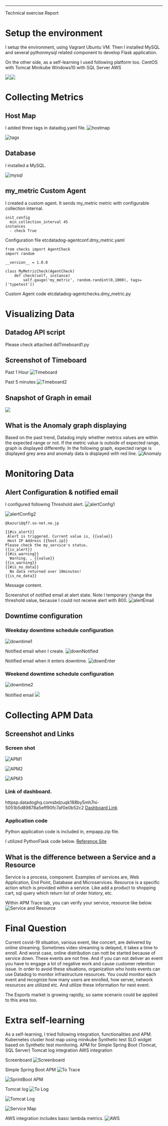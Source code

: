                          
-------------------------
                         
Technical exercise Report
                         










#
# Setup the environment

I setup the environment, using Vagrant Ubuntu VM.
Then I installed MySQL and several pythonmysql related component to develop Flask application.

On the other side, as a self-learning I used following platform too.
   CentOS with Tomcat
   Minikube
   Windows10 with SQL Server
   AWS

![](mediaimage1.png)![](mediaimage2.png)



# Collecting Metrics
## Host Map
I added three tags in datadog.yaml file.
![hostmap](https://github.com/kikakazuri/hiring-engineers/blob/images/1-1-hostmap.png)

![tags](https://github.com/kikakazuri/hiring-engineers/blob/images/1-1-Tags.png)

## Database

I installed a MySQL.

![mysql](https://github.com/kikakazuri/hiring-engineers/blob/images/1-2-mysql.png)



## my_metric Custom Agent

I created a custom agent.
It sends my_metric metric with configurable collection internal.


```
init_config
  min_collection_interval 45
instances
  - check True
```
Configuration file etcdatadog-agentconf.dmy_metric.yaml







```
from checks import AgentCheck
import random

__version__ = 1.0.0

class MyMetricCheck(AgentCheck)
    def check(self, instance)
        self.gauge('my_metric', random.randint(0,1000), tags=['typetest'])
```
Custom Agent code etcdatadog-agentchecks.dmy_metric.py










# Visualizing Data
## Datadog API script
Please check attached ddTimeboard1.py

## Screenshot of Timeboard
Past 1 Hour
![Timeboard](https://github.com/kikakazuri/hiring-engineers/blob/images/2-2-Timeboard.png)

Past 5 minutes
![Timeboard2](https://github.com/kikakazuri/hiring-engineers/blob/images/2-2-Timeboard2.png)

## Snapshot of Graph in email
![](https://github.com/kikakazuri/hiring-engineers/blob/images/2-3-Snapshot.png)

## What is the Anomaly graph displaying
Based on the past trend, Datadog imply whether metrics values are within the expected range or not. If the metric value is outside of expected range, graph is displayed differently.
In the following graph, expected range is displayed grey area and anomaly data is displayed with red line.
![Anomaly](https://github.com/kikakazuri/hiring-engineers/blob/images/2-4-anomaly.png)







# Monitoring Data
## Alert Configuration &amp; notified email

I configured following Threshold alert.
![alertConfig1](https://github.com/kikakazuri/hiring-engineers/blob/images/3-1-AlertConfig1.png)








![alertConfig2](https://github.com/kikakazuri/hiring-engineers/blob/images/3-1-AlertConfig2.png)


```
@kazuri@qf7.so-net.ne.jp

{{#is_alert}}
 Alert is triggered. Current value is, {{value}}
 Host IP Address {{host.ip}}
Please check the my_service's status.
{{is_alert}}
{{#is_warning}}
  Warning. , {{value}}
{{is_warning}}
{{#is_no_data}}
  No data returned over 10minutes!
{{is_no_data}}

```
Message content.


















Screenshot of notified email at alert state.
Note I temporary change the threshold value, because I could not receive alert with 800.
![alertEmail](https://github.com/kikakazuri/hiring-engineers/blob/images/3-1-AlertEmail2.png)







## Downtime configuration
### Weekday downtime schedule configuration
![downtime1](https://github.com/kikakazuri/hiring-engineers/blob/images/3-2-1-DowntimeConfig1.png)




Notified email when I create.
![downNotified](https://github.com/kikakazuri/hiring-engineers/blob/images/3-2-1-DowntimeConfig2_Notified.png)

Notified email when it enters downtime.
![downEnter](https://github.com/kikakazuri/hiring-engineers/blob/images/3-2-1-DowntimeEnterEmail.png)



### Weekend downtime schedule configuration
![downtime2](https://github.com/kikakazuri/hiring-engineers/blob/images/3-2-2-DowntimeConfig1.png)







Notified email
![](https://github.com/kikakazuri/hiring-engineers/blob/images/3-2-2-DowntimeConfig2_Notified.png)


# Collecting APM Data
## Screenshot and Links
### Screen shot
![APM1](https://github.com/kikakazuri/hiring-engineers/blob/images/4-1-1-APM.png)

![APM2](https://github.com/kikakazuri/hiring-engineers/blob/images/4-1-1-APM2Trace.png)

![APM3](https://github.com/kikakazuri/hiring-engineers/blob/images/4-1-1-APM2-Trace.png)

### Link of dashboard.
httpsp.datadoghq.comsbdzuqk188by5mh7ni-5051b5d89878a5eff90fc7af0e0b52c2
[Dashboard Link](httpsp.datadoghq.comsbdzuqk188by5mh7ni-5051b5d89878a5eff90fc7af0e0b52c2)

### Application code
Python application code is included in, empapp.zip file.

I utilized PythonFlask code below.
[Reference Site](httpscodeloop.orgflask-crud-application-with-sqlalchemy)


## What is the difference between a Service and a Resource
Service is a process, component. Examples of services are, Web Application, End Point, Database and Microservices.
Resource is a specific action which is provided within a service.
Like add a product to shopping cart, sql query which return list of order history, etc.

Within APM Trace tab, you can verify your service, resource like below.
![Service and Resource](https://github.com/kikakazuri/hiring-engineers/blob/images/4-2-Diff-Service.png)




# Final Question

Current covid-19 situation, various event, like concert, are delivered by online streaming.
Sometimes video streaming is delayed, it takes a time to enroll. And worst case, online distribution can nott be started because of service down.
These events are not free. And if you can not deliver an event you have to engage a lot of negative work and cause customer retention issue.
In order to avoid these situations, organization who hosts events can use Datadog to monitor infrastructure resources.
You could monitor each event and recognize how many users are enrolled, how server, network resources are utilized etc. And utilize these information for next event.

The Esports market is growing rapidly, so same scenario could be applied to this area too.








# Extra self-learning

As a self-learning, I tried following integration, functionalities and APM.
   Kubernetes cluster host map using minikube
   Synthetic test
   SLO widget based on Synthetic test monitoring.
   APM for Simple Spring Boot (Tomcat, SQL Server)
   Tomcat log integration
   AWS integration

Screenboard
![Screenboard](https://github.com/kikakazuri/hiring-engineers/blob/images/6-1-Screen.png)












Simple Spring Boot APM
![To Trace](https://github.com/kikakazuri/hiring-engineers/blob/images/6-2-SPBoot2Trace.png)

![SprintBoot APM](https://github.com/kikakazuri/hiring-engineers/blob/images/6-3-SPBoot2-Trace.png)






Tomcat log
![To Log](https://github.com/kikakazuri/hiring-engineers/blob/images/6-4-SPBoot2Log.png)


![Tomcat Log](https://github.com/kikakazuri/hiring-engineers/blob/images/6-5-SPBoot2-Log.png)


![Service Map](https://github.com/kikakazuri/hiring-engineers/blob/images/6-6-ServiceMap.png)


AWS integration includes basic lambda metrics.
![AWS](https://github.com/kikakazuri/hiring-engineers/blob/images/6-7-AWS.png)

